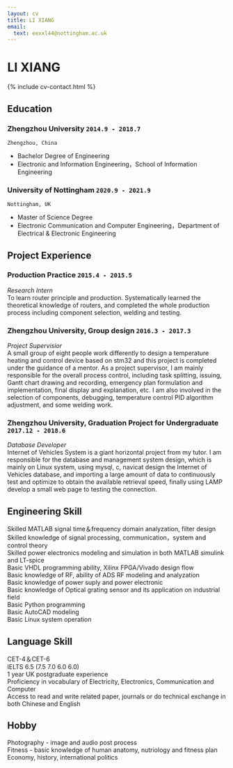 ```yaml
---
layout: cv
title: LI XIANG
email:
  text: eexxl44@nottingham.ac.uk
---
```


# **LI** **XIANG**

<!--
include contact information from the front matter
Supported arguments:
    - homepage: url, text
    - phone
    - email
-->

{% include cv-contact.html %}

## Education

### **Zhengzhou University** `2014.9 - 2018.7`

```
Zhengzhou, China
```

- Bachelor Degree of Engineering
- Electronic and Information Engineering，School of Information Engineering

### **University of Nottingham** `2020.9 - 2021.9`

```
Nottingham, UK
```

- Master of Science Degree
- Electronic Communication and Computer Engineering，Department of Electrical & Electronic Engineering 


## Project Experience

### **Production Practice** `2015.4 - 2015.5`

_Research Intern_<br>
To learn router principle and production. Systematically learned the theoretical knowledge of routers, and completed the whole production process including component selection, welding and testing.

### **Zhengzhou University, Group design** `2016.3 - 2017.3`

_Project Supervisior_<br>
A small group of eight people work differently to design a temperature heating and control device based on stm32 and this project is completed under the guidance of a mentor. As a project supervisor, I am mainly responsible for the overall process control, including task splitting, issuing, Gantt chart drawing and recording, emergency plan formulation and implementation, final display and explanation, etc. I am also involved in the selection of components, debugging, temperature control PID algorithm adjustment, and some welding work.

### **Zhengzhou University, Graduation Project for Undergraduate** `2017.12 - 2018.6`
_Database Developer_<br>
Internet of Vehicles System is a giant horizontal project from my tutor. I am responsible for the database and management system design, which is mainly on Linux system, using mysql, c, navicat design the Internet of Vehicles database, and importing a large amount of data to continuously test and optimize to obtain the available retrieval speed, finally using LAMP develop a small web page to testing the connection. 

## Engineering Skill

Skilled MATLAB signal time＆frequency domain analyzation, filter design <br>
Skilled knowledge of signal processing, communication，system and control theory <br>
Skilled power electronics modeling and simulation in both MATLAB simulink and LT-spice <br>
Basic VHDL programming ability, Xilinx FPGA/Vivado design flow <br>
Basic knowledge of RF, ability of ADS RF modeling and analyzation <br>
Basic knowledge of power suply and power electronic <br>
Basic knowledge of Optical grating sensor and its application on industrial field <br>
Basic Python programming <br>
Basic AutoCAD modeling <br>
Basic Linux system operation <br>

## Language Skill

CET-4＆CET-6 <br>
IELTS 6.5 (7.5 7.0 6.0 6.0) <br>
1 year UK postgraduate experience <br>
Proficiency in vocabulary of Electricity, Electronics, Communication and Computer <br>
Access to read and write related paper, journals or do technical exchange in both Chinese and English <br>

## Hobby

Photography - image and audio post process <br>
Fitness - basic knowledge of human anatomy, nutriology and fitness plan <br>
Economy, history, international politics <br>


<!-- ### Footer

Last updated: May 2013 -->
